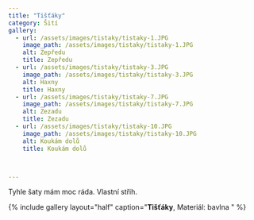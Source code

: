 ```yaml
---
title: "Tišťáky"
category: Šití
gallery:
  - url: /assets/images/tistaky/tistaky-1.JPG
    image_path: /assets/images/tistaky/tistaky-1.JPG
    alt: Zepředu
    title: Zepředu
  - url: /assets/images/tistaky/tistaky-3.JPG
    image_path: /assets/images/tistaky/tistaky-3.JPG
    alt: Haxny
    title: Haxny
  - url: /assets/images/tistaky/tistaky-7.JPG
    image_path: /assets/images/tistaky/tistaky-7.JPG
    alt: Zezadu
    title: Zezadu
  - url: /assets/images/tistaky/tistaky-10.JPG
    image_path: /assets/images/tistaky/tistaky-10.JPG
    alt: Koukám dolů
    title: Koukám dolů



---
```


Tyhle šaty mám moc ráda. Vlastní střih.

{% include gallery
    layout="half"
    caption="**Tišťáky**, Materiál: bavlna "
%}









